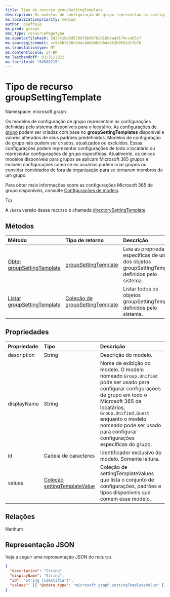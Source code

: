 ```yaml
---
title: Tipo de recurso groupSettingTemplate
description: Os modelos de configuração de grupo representam as configurações definidas pelo sistema disponíveis para o locatário.
ms.localizationpriority: medium
author: psaffaie
ms.prod: groups
doc_type: resourcePageType
ms.openlocfilehash: 5d2541be5d558d70b08762d16b8aa9174cca05c7
ms.sourcegitcommit: cc9e5b3630cb84c48bbbb2d84a963b9562d1fb78
ms.translationtype: MT
ms.contentlocale: pt-BR
ms.lasthandoff: 03/31/2022
ms.locfileid: "64588215"
---
```

# <a name="groupsettingtemplate-resource-type"></a>Tipo de recurso groupSettingTemplate

Namespace: microsoft.graph

Os modelos de configuração de grupo representam as configurações definidas pelo sistema disponíveis para o locatário. [As configurações de grupo](groupsetting.md) podem ser criadas com base no **groupSettingTemplates** disponível e valores alterados de seus padrões predefinidos. Modelos de configuração de grupo não podem ser criados, atualizados ou excluídos. Essas configurações podem representar configurações de todo o locatário ou representar configurações de grupo específicas. Atualmente, os únicos modelos disponíveis para grupos se aplicam Microsoft 365 grupos e incluem configurações como se os usuários podem criar grupos ou convidar convidados de fora da organização para se tornarem membros de um grupo.

Para obter mais informações sobre as configurações Microsoft 365 de grupo disponíveis, consulte [Configurações de modelo](/azure/active-directory/enterprise-users/groups-settings-cmdlets).

> [!TIP]
> A `/beta` versão desse recurso é chamada [directorySettingTemplate](/graph/api/resources/directorysettingtemplate?view=graph-rest-beta&preserve-view=true).

## <a name="methods"></a>Métodos

| Método                                                           | Tipo de retorno                                                   | Descrição                                                                             |
| :--------------------------------------------------------------- | :------------------------------------------------------------ | :-------------------------------------------------------------------------------------- |
| [Obter groupSettingTemplate](../api/groupsettingtemplate-get.md)   | [groupSettingTemplate](groupsettingtemplate.md)               | Leia as propriedades específicas de um dos objetos groupSettingTemplate definidos pelo sistema. |
| [Listar groupSettingTemplate](../api/groupsettingtemplate-list.md) | [Coleção de groupSettingTemplate](groupsettingtemplate.md) | Listar todos os objetos groupSettingTemplate definidos pelo sistema.                            |

## <a name="properties"></a>Propriedades

| Propriedade    | Tipo                                                       | Descrição                                                                                                                                                                                                                          |
| :---------- | :--------------------------------------------------------- | :----------------------------------------------------------------------------------------------------------------------------------------------------------------------------------------------------------------------------------- |
| description | String                                                     | Descrição do modelo.                                                                                                                                                                                                         |
| displayName | String                                                     | Nome de exibição do modelo. O modelo nomeado `Group.Unified` pode ser usado para configurar configurações de grupo em todo o Microsoft 365 de locatários, `Group.Unified.Guest` enquanto o modelo nomeado pode ser usado para configurar configurações específicas do grupo. |
| id          | Cadeia de caracteres                                                     | Identificador exclusivo do modelo. Somente leitura.                                                                                                                                                                                       |
| values      | [Coleção settingTemplateValue](settingtemplatevalue.md) | Coleção de settingTemplateValues que lista o conjunto de configurações, padrões e tipos disponíveis que comem esse modelo.                                                                                                          |

## <a name="relationships"></a>Relações

Nenhum

## <a name="json-representation"></a>Representação JSON

Veja a seguir uma representação JSON do recurso.

<!--{
  "blockType": "resource",
  "openType": true,
  "optionalProperties": [],
  "keyProperty": "id",
  "baseType": "microsoft.graph.directoryObject",
  "@odata.type": "microsoft.graph.groupSettingTemplate"
}-->

```json
{
  "description": "String",
  "displayName": "String",
  "id": "String (identifier)",
  "values": [{ "@odata.type": "microsoft.graph.settingTemplateValue" }]
}
```

<!-- uuid: 8fcb5dbc-d5aa-4681-8e31-b001d5168d79
2015-10-25 14:57:30 UTC -->
<!-- {
  "type": "#page.annotation",
  "description": "groupSettingTemplate resource",
  "keywords": "",
  "section": "documentation",
  "tocPath": ""
}-->
